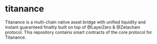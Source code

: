 # titanance
Titanance is a multi-chain native asset bridge with unified liquidity and instant guaranteed finality built on top of @LayerZero &amp; @Zetachain protocol. This repository contains smart contracts of the core protocol for Titanance.
